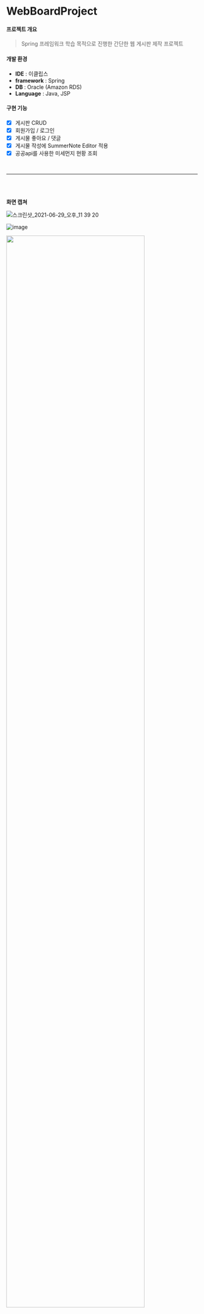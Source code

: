 # WebBoardProject

#### 프로젝트 개요
> Spring 프레임워크 학습 목적으로 진행한 간단한 웹 게시판 제작 프로젝트

#### 개발 환경
- **IDE** : 이클립스<br>
- **framework** : Spring<br>
- **DB** : Oracle (Amazon RDS)<br>
- **Language** : Java, JSP

#### 구현 기능
- [x] 게시판 CRUD
- [x] 회원가입 / 로그인 
- [x] 게시물 좋아요 / 댓글 
- [x] 게시물 작성에 SummerNote Editor 적용
- [x] 공공api를 사용한 미세먼지 현황 조회
<br>
<hr>
<br>
<br>

**화면 캡쳐**

![스크린샷_2021-06-29_오후_11 39 20](https://user-images.githubusercontent.com/53117014/147853710-e5bba58f-9be7-4169-b50a-fd31b314bf58.png)

![image](https://user-images.githubusercontent.com/53117014/147853830-6a72572b-0a86-408d-9cee-61c48ca7745d.png)

<img width="85%" src="https://user-images.githubusercontent.com/53117014/147853721-b4f47c0d-a1fb-4805-acd5-5b4cb707f957.png">

![스크린샷_2021-06-29_오후_11 30 22](https://user-images.githubusercontent.com/53117014/147853722-15ef9586-a0f1-43a1-a6e2-cb336e3e79c6.png)


